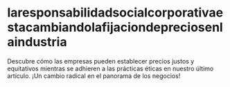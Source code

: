 # laresponsabilidadsocialcorporativaestacambiandolafijaciondepreciosenlaindustria
Descubre cómo las empresas pueden establecer precios justos y equitativos mientras se adhieren a las prácticas éticas en nuestro último artículo. ¡Un cambio radical en el panorama de los negocios!
